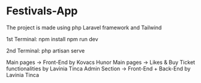 # Festivals-App
The project is made using php  Laravel framework and Tailwind

1st Terminal:
npm install
npm run dev

2nd Terminal:
php artisan serve

Main pages -> Front-End by Kovacs Hunor
Main pages -> Likes & Buy Ticket functionalities by Lavinia Tinca
Admin Section -> Front-End + Back-End by Lavinia Tinca
